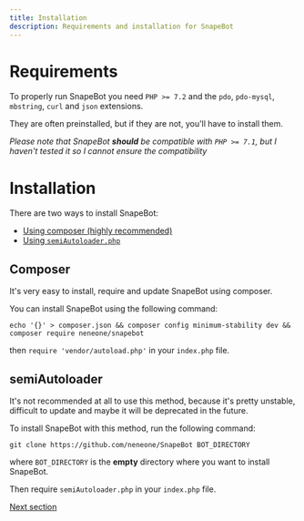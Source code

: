 ```yaml
---
title: Installation
description: Requirements and installation for SnapeBot
---
```

# Requirements

To properly run SnapeBot you need `PHP >= 7.2` and the `pdo`, `pdo-mysql`, `mbstring`, `curl` and `json` extensions.

They are often preinstalled, but if they are not, you'll have to install them.

_Please note that SnapeBot **should** be compatible with `PHP >= 7.1`, but I haven't tested it so I cannot ensure the compatibility_


# Installation

There are two ways to install SnapeBot:

* [Using composer (highly recommended)](installation.md#composer)
* [Using `semiAutoloader.php`](installation.md#semiautoloader)


## Composer

It's very easy to install, require and update SnapeBot using composer.

You can install SnapeBot using the following command:

```
echo '{}' > composer.json && composer config minimum-stability dev && composer require neneone/snapebot
```

then `require 'vendor/autoload.php'` in your `index.php` file.


## semiAutoloader

It's not recommended at all to use this method, because it's pretty unstable, difficult to update and maybe it will be deprecated in the future.

To install SnapeBot with this method, run the following command:

```
git clone https://github.com/neneone/SnapeBot BOT_DIRECTORY
```

where `BOT_DIRECTORY` is the **empty** directory where you want to install SnapeBot.

Then require `semiAutoloader.php` in your `index.php` file.

[Next section](update.md)
